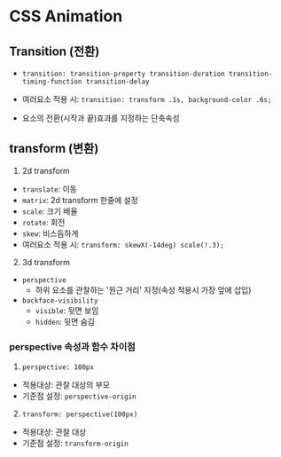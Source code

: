 # CSS Animation

## Transition (전환)

- `transition: transition-property transition-duration transition-timing-function transition-delay`

- 여러요소 적용 시: `transition: transform .1s, background-color .6s;`

- 요소의 전환(시작과 끝)효과를 지정하는 단축속성

## transform (변환)

1. 2d transform

- `translate`: 이동
- `matrix`: 2d transform 한줄에 설정
- `scale`: 크기 배율
- `rotate`: 회전
- `skew`: 비스듬하게
- 여러요소 적용 시: `transform: skewX(-14deg) scale(!.3);`

2. 3d transform

- `perspective`
  - 하위 요소를 관찰하는 '원근 거리' 지정(속성 적용시 가장 앞에 삽입)
- `backface-visibility`
  - `visible`: 뒷면 보임
  - `hidden`: 뒷면 숨김

### perspective 속성과 함수 차이점

1. `perspective: 100px`

- 적용대상: 관찰 대상의 부모
- 기준점 설정: `perspective-origin`

2. `transform: perspective(100px)`

- 적용대상: 관찰 대상
- 기준점 설정: `transform-origin`
